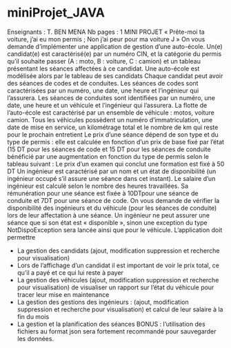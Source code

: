 # miniProjet_JAVA
Enseignants : T. BEN MENA Nb pages : 1
MINI PROJET
« Prête-moi ta voiture, j’ai eu mon permis ; Non j’ai peur pour ma voiture J »
On vous demande d’implémenter une application de gestion d’une auto-école. Un(e) candidat(e)
est caractérisé(e) par un numéro CIN, et la catégorie du permis qu’il souhaite passer (A : moto, B : 
voiture, C : camion) et un tableau présentant les séances affectées à ce candidat. Une auto-école est 
modélisée alors par le tableau de ses candidats
Chaque candidat peut avoir des séances de codes et de conduites. Les séances de codes sont 
caractérisées par un numéro, une date, une heure et l’ingénieur qui l’assurera. Les séances de 
conduites sont identifiées par un numéro, une date, une heure et un véhicule et l’ingénieur qui 
l’assurera. 
La flotte de l’auto-école est caractérisé par un ensemble de véhicule : motos, voiture camion. Tous
les véhicules possèdent un numéro d’immatriculation, une date de mise en service, un kilométrage
total et le nombre de km qui reste pour le prochain entretient
Le prix d’une séance dépend de son type et du type de permis : elle est calculée en fonction d’un 
prix de base fixé par l’état (15 DT pour les séances de code et 15 DT pour les séances de conduite 
bénéficié par une augmentation en fonction du type de permis selon le tableau suivant : 
Le prix d’un examen qui conclut une formation est fixé à 50 DT
Un ingénieur est caractérisé par un nom et un état de disponibilité (un ingénieur occupé s’il assure 
une séance dans cet instant). Le salaire d’un ingénieur est calculé selon le nombre des heures 
travaillées. Sa rémunération pour une séance est fixée à 10DTpour une séance de conduite et 7DT 
pour une séance de code.
On vous demande de vérifier la disponibilité des ingénieurs et du véhicule (pour les séances de 
conduite) lors de leur affectation à une séance. Un ingénieur ne peut assurer une séance que si son 
état est « disponible », sinon une exception du type NotDispoException sera lancée ainsi que pour 
le véhicule.
L’application doit permettre 
- La gestion des candidats (ajout, modification suppression et recherche pour visualisation)
- Lors de l’affichage d’un candidat il est important de voir le prix total, ce qu’il a payé et ce 
qui lui reste à payer
- La gestion des véhicules (ajout, modification suppression et recherche pour visualisation)
de visualiser un rapport sur l’état du véhicule pour tracer leur mise en maintenance
- La gestion des gestions des ingénieurs : (ajout, modification suppression et recherche 
pour visualisation) et calcul de leur salaire à la fin du mois
- La gestion et la planification des séances
BONUS : l’utilisation des fichiers au format json sera fortement recommandé pour sauvegarder les 
données.
